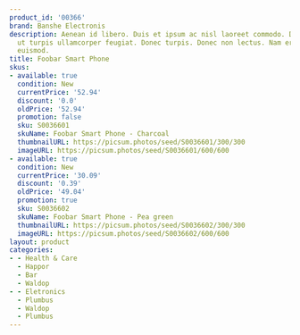```yaml
---
product_id: '00366'
brand: Banshe Electronis
description: Aenean id libero. Duis et ipsum ac nisl laoreet commodo. Duis sed elit
  ut turpis ullamcorper feugiat. Donec turpis. Donec non lectus. Nam erat. Suspendisse
  euismod.
title: Foobar Smart Phone
skus:
- available: true
  condition: New
  currentPrice: '52.94'
  discount: '0.0'
  oldPrice: '52.94'
  promotion: false
  sku: S0036601
  skuName: Foobar Smart Phone - Charcoal
  thumbnailURL: https://picsum.photos/seed/S0036601/300/300
  imageURL: https://picsum.photos/seed/S0036601/600/600
- available: true
  condition: New
  currentPrice: '30.09'
  discount: '0.39'
  oldPrice: '49.04'
  promotion: true
  sku: S0036602
  skuName: Foobar Smart Phone - Pea green
  thumbnailURL: https://picsum.photos/seed/S0036602/300/300
  imageURL: https://picsum.photos/seed/S0036602/600/600
layout: product
categories:
- - Health & Care
  - Happor
  - Bar
  - Waldop
- - Eletronics
  - Plumbus
  - Waldop
  - Plumbus
---
```

